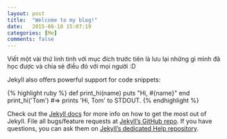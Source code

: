 ```yaml
---
layout: post
title:  "Welcome to my blog!"
date:   2015-08-18 15:07:19
categories: [Me]
comments: false
---
```

Viết một vài thứ linh tinh với mục đích trước tiên là lưu lại những gì mình đã học được và chia sẻ điều đó với mọi người :D
<!--more-->

Jekyll also offers powerful support for code snippets:

{% highlight ruby %}
def print_hi(name)
  puts "Hi, #{name}"
end
print_hi('Tom')
#=> prints 'Hi, Tom' to STDOUT.
{% endhighlight %}

Check out the [Jekyll docs][jekyll] for more info on how to get the most out of Jekyll. File all bugs/feature requests at [Jekyll’s GitHub repo][jekyll-gh]. If you have questions, you can ask them on [Jekyll’s dedicated Help repository][jekyll-help].

[jekyll]:      http://jekyllrb.com
[jekyll-gh]:   https://github.com/jekyll/jekyll
[jekyll-help]: https://github.com/jekyll/jekyll-help
